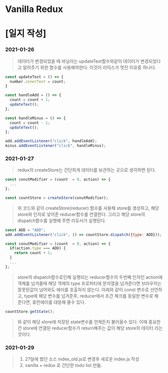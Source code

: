 # Vanilla Redux

# [일지 작성]
### 2021-01-26
> 데이터가 변경되었을 때 바닐라는 updateText함수와같이
> 데이터가 변경되었다고 알려주기 위한 함수를 사용해야한다.
> 이것이 리덕스가 멋진 이유중 하나다.
```javascript
const updateText = () => {
  number.innerText = count;
}

const handleAdd = () => {
  count = count + 1;
  updateText();
};

const handleMinus = () => {
  count = count - 1;
  updateText();
};

add.addEventListener("click", handleAdd);
minus.addEventListener("click", handleMinus);
```

### 2021-01-27
> redux의 createStore는 간단하게 데이터를 보관하는 곳으로 생각하면 된다.
```javascript
const conutModifier = (count  = 0, action) => {
  ...
};

const countStore = createStore(conutModifier);
```
> 위 코드와 같이 createStore(reducer) 함수를 사용해 store를 생성하고,
> 해당 store와 인자로 넣어준 reducer함수를 연결한다.
> 그리고 해당 store의 dispatch함수를 실행해 주면 리듀서가 실행된다.
```javascript
const ADD = "ADD";
add.addEventListener("click", () => countStore.dispatch({type: ADD}));

const conutModifier = (count  = 0, action) => {
  if(action.type === ADD) {
    return count + 1;
  }
  ...
};
```
> store의 dispatch함수로인해 실행되는 reducer함수의 두번째 인자인 action에 객체를 넘겨줄때
> 해당 객체의 type 프로퍼티에 문자열을 넘겨준다면 브라우저는 잘못된값이 넘어와도 에러를 호출하지 않는다.
> 아래와 같이 const 변수로 선언하고, type에 해당 변수를 넘겨준후, reducer에서 조건 체크를 동일한 변수로
> 해 준다면, 휴먼에러를 대응해 줄수 있다.
```javascript
countStore.getState();
```
> 와 같이 해당 store에 저장된 state변수를 언제든지 불러올수 있다.
> 이때 중요한건 store에 연결된 reducer함수가 return해주는 값이 해당 store의 데이터 라는 것이다.

### 2021-01-29
> 1. 27일에 했던 소스 index_old.js로 변경후 새로운 index.js 작성
> 2. vanilla + redux 로 간단한 todo list 만듦.
